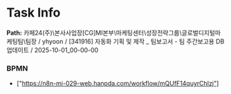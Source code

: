 # Task Info

**Path:** 카페24(주)\본사사업장\[CG]MI본부\마케팅센터\성장전략그룹\글로벌디지털마케팅팀\팀장 / yhyoon / [341916] 자동화 기획 및 제작 _ 팀보고서 - 팀 주간보고용 DB 업데이트 / 2025-10-01_00-00-00

### BPMN
- ["https://n8n-mi-029-web.hanpda.com/workflow/mQUfF14quyrChIzj"]

